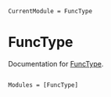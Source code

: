 ```@meta
CurrentModule = FuncType
```

# FuncType

Documentation for [FuncType](https://github.com/chengchingwen/FuncType.jl).

```@index
```

```@autodocs
Modules = [FuncType]
```
